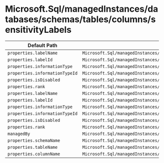 # Microsoft.Sql/managedInstances/databases/schemas/tables/columns/sensitivityLabels

| Default Path | Alias |
|---|---|
| `properties.labelName` | `Microsoft.Sql/managedInstances/databases/schemas/tables/columns/sensitivityLabels/current.labelName` |
| `properties.labelId` | `Microsoft.Sql/managedInstances/databases/schemas/tables/columns/sensitivityLabels/current.labelId` |
| `properties.informationType` | `Microsoft.Sql/managedInstances/databases/schemas/tables/columns/sensitivityLabels/current.informationType` |
| `properties.informationTypeId` | `Microsoft.Sql/managedInstances/databases/schemas/tables/columns/sensitivityLabels/current.informationTypeId` |
| `properties.isDisabled` | `Microsoft.Sql/managedInstances/databases/schemas/tables/columns/sensitivityLabels/current.isDisabled` |
| `properties.rank` | `Microsoft.Sql/managedInstances/databases/schemas/tables/columns/sensitivityLabels/current.rank` |
| `properties.labelName` | `Microsoft.Sql/managedInstances/databases/schemas/tables/columns/sensitivityLabels/labelName` |
| `properties.labelId` | `Microsoft.Sql/managedInstances/databases/schemas/tables/columns/sensitivityLabels/labelId` |
| `properties.informationType` | `Microsoft.Sql/managedInstances/databases/schemas/tables/columns/sensitivityLabels/informationType` |
| `properties.informationTypeId` | `Microsoft.Sql/managedInstances/databases/schemas/tables/columns/sensitivityLabels/informationTypeId` |
| `properties.isDisabled` | `Microsoft.Sql/managedInstances/databases/schemas/tables/columns/sensitivityLabels/isDisabled` |
| `properties.rank` | `Microsoft.Sql/managedInstances/databases/schemas/tables/columns/sensitivityLabels/rank` |
| `managedBy` | `Microsoft.Sql/managedInstances/databases/schemas/tables/columns/sensitivityLabels/managedBy` |
| `properties.schemaName` | `Microsoft.Sql/managedInstances/databases/schemas/tables/columns/sensitivityLabels/schemaName` |
| `properties.tableName` | `Microsoft.Sql/managedInstances/databases/schemas/tables/columns/sensitivityLabels/tableName` |
| `properties.columnName` | `Microsoft.Sql/managedInstances/databases/schemas/tables/columns/sensitivityLabels/columnName` |

